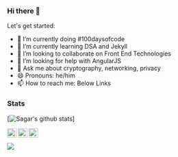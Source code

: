 ### Hi there 👋

Let's get started:

- 🔭 I’m currently doing #100daysofcode
- 🌱 I’m currently learning DSA and Jekyll
- 👯 I’m looking to collaborate on Front End Technologies
- 🤔 I’m looking for help with AngularJS
- 💬 Ask me about cryptography, networking, privacy
- 😄 Pronouns: he/him
- 📫 How to reach me: Below Links


### Stats

[![Sagar's github stats](https://github-readme-stats.vercel.app/api?username=sagarmittal1&theme=radical&show_icons=true)]

<a href="https://www.linkedin.com/in/sagarmittal5/">
<img align="left" alt="Sagar Mittal" width="22px" src="https://cdn.jsdelivr.net/npm/simple-icons@v3/icons/linkedin.svg" />
</a>
<a href="https://twitter.com/sagar_mittal5">
<img align="left" alt="Sagar Mittal | Twitter" width="22px" src="https://cdn.jsdelivr.net/npm/simple-icons@v3/icons/twitter.svg" />
</a>
<a href="https://www.instagram.com/sagar_mittal5/">
<img align="left" alt="Sagar Mittal" width="22px" src="https://cdn.jsdelivr.net/npm/simple-icons@v3/icons/instagram.svg" />
</a>

<br><br> ![](https://komarev.com/ghpvc/?username=sagarmittal1&color=20B2AA&label=Stalker+Alert)
